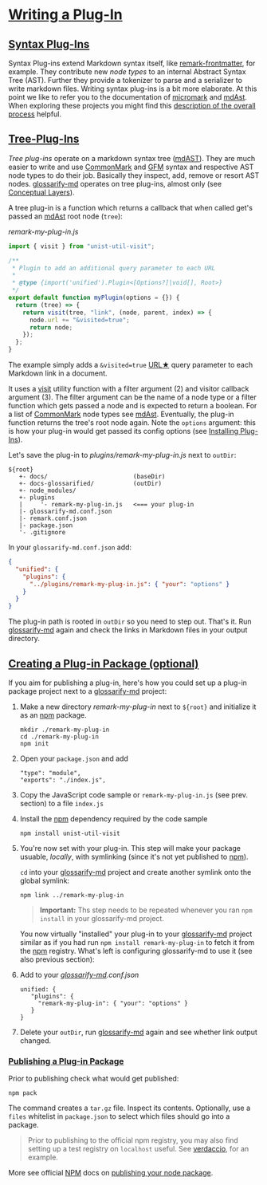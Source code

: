 # [Writing a Plug-In](#writing-a-plug-in)

[doc-conceptual-layers]: ./conceptual-layers.md

[mdast-util-visit]: https://npmjs.com/package/mdast-util-visit

[remark-discussion]: https://github.com/remarkjs/remark/discussions/869#discussioncomment-1602674

[remark-frontmatter]: https://npmjs.com/package/remark-frontmatter

[verdaccio]: https://npmjs.com/package/verdaccio

## [Syntax Plug-Ins](#syntax-plug-ins)

Syntax Plug-ins extend Markdown syntax itself, like [remark-frontmatter], for example. They contribute new *node types* to an internal Abstract Syntax Tree (AST). Further they provide a tokenizer to parse and a serializer to write markdown files. Writing syntax plug-ins is a bit more elaborate. At this point we like to refer you to the documentation of [micromark][1] and [mdAst][2]. When exploring these projects you might find this [description of the overall process][remark-discussion] helpful.

## [Tree-Plug-Ins](#tree-plug-ins)

*Tree plug-ins* operate on a markdown syntax tree ([mdAST][2]). They are much easier to write and use [CommonMark][3] and [GFM][4] syntax and respective AST node types to do their job. Basically they inspect, add, remove or resort AST nodes. [glossarify-md][5] operates on tree plug-ins, almost only (see [Conceptual Layers][doc-conceptual-layers]).

A tree plug-in is a function which returns a callback that when called get's passed an [mdAst][2] root node (`tree`):

*remark-my-plug-in.js*

```js
import { visit } from "unist-util-visit";

/**
 * Plugin to add an additional query parameter to each URL
 *
 * @type {import('unified').Plugin<[Options?]|void[], Root>}
 */
export default function myPlugin(options = {}) {
  return (tree) => {
    return visit(tree, "link", (node, parent, index) => {
      node.url += "&visited=true";
      return node;
    });
  };
}
```

The example simply adds a `&visited=true` [URL★][6] query parameter to each Markdown link in a document.

It uses a [visit][mdast-util-visit] utility function with a filter argument (2) and visitor callback argument (3). The filter argument can be the name of a node type or a filter function which gets passed a node and is expected to return a boolean.  For a list of [CommonMark][3] node types see [mdAst][2]. Eventually, the plug-in function returns the tree's root node again.
Note the `options` argument: this is how your plug-in would get passed its config options (see [Installing Plug-Ins][7]).

Let's save the plug-in to *plugins/remark-my-plug-in.js* next to `outDir`:

    ${root}
       +- docs/                        (baseDir)
       +- docs-glossarified/           (outDir)
       +- node_modules/
       +- plugins
       |     '- remark-my-plug-in.js   <=== your plug-in
       |- glossarify-md.conf.json
       |- remark.conf.json
       |- package.json
       '- .gitignore

In your `glossarify-md.conf.json` add:

```json
{
  "unified": {
    "plugins": {
      "../plugins/remark-my-plug-in.js": { "your": "options" }
    }
  }
}
```

The plug-in path is rooted in `outDir` so you need to step out.
That's it. Run [glossarify-md][5] again and check the links in Markdown files in your output directory.

## [Creating a Plug-in Package (optional)](#creating-a-plug-in-package-optional)

If you aim for publishing a plug-in, here's how you could set up a plug-in package project next to a [glossarify-md][5] project:

1.  Make a new directory *remark-my-plug-in* next to `${root}` and initialize it as an [npm][8] package.

        mkdir ./remark-my-plug-in
        cd ./remark-my-plug-in
        npm init

2.  Open your `package.json` and add

        "type": "module",
        "exports": "./index.js",

3.  Copy the JavaScript code sample or `remark-my-plug-in.js` (see prev. section) to a file `index.js`

4.  Install the [npm][8] dependency required by the code sample

        npm install unist-util-visit

5.  You're now set with your plug-in. This step will make your package usuable, *locally*, with symlinking (since it's not yet published to [npm][8]).

    `cd` into your [glossarify-md][5] project and create another symlink onto the global symlink:

        npm link ../remark-my-plug-in

    > **Important:** Ths step needs to be repeated whenever you ran `npm install` in your glossarify-md project.

    You now virtually "installed" your plug-in to your [glossarify-md][5] project similar as if you had run `npm install remark-my-plug-in` to fetch it from the [npm][8] registry. What's left is configuring glossarify-md to use it (see also previous section):

6.  Add to your *[glossarify-md][5].conf.json*

        unified: {
           "plugins": {
             "remark-my-plug-in": { "your": "options" }
           }
        }

7.  Delete your `outDir`, run [glossarify-md][5] again and see whether link output changed.

### [Publishing a Plug-in Package](#publishing-a-plug-in-package)

Prior to publishing check what would get published:

    npm pack

The command creates a `tar.gz` file. Inspect its contents. Optionally, use a `files` whitelist in `package.json` to select which files should go into a package.

> Prior to publishing to the official npm registry, you may also find setting up a test registry on `localhost` useful. See [verdaccio], for an example.

More see official [NPM][8] docs on [publishing your node package][9].

[1]: https://github.com/micromark/ "A low-level extensible implementation of the CommonMark syntax specification (parsing and tokenizing)."

[2]: https://github.com/syntax-tree/mdast "Specification and Implementation of a Markdown Abstract Syntax Tree."

[3]: https://commonmark.org "Effort on providing a minimal set of standardized Markdown syntax."

[4]: https://github.github.com/gfm/ "GitHub Flavoured Markdown"

[5]: https://github.com/about-code/glossarify-md "This project."

[6]: ./glossary.md#uri--url "Uniform Resource Identifier and Uniform Resource Locator are both the same thing, which is an ID with a syntax scheme://authority.tld/path/#fragment?query like https://my.org/foo/#bar?q=123."

[7]: #installing-plug-ins

[8]: https://npmjs.com "Node Package Manager."

[9]: https://docs.npmjs.com/packages-and-modules
